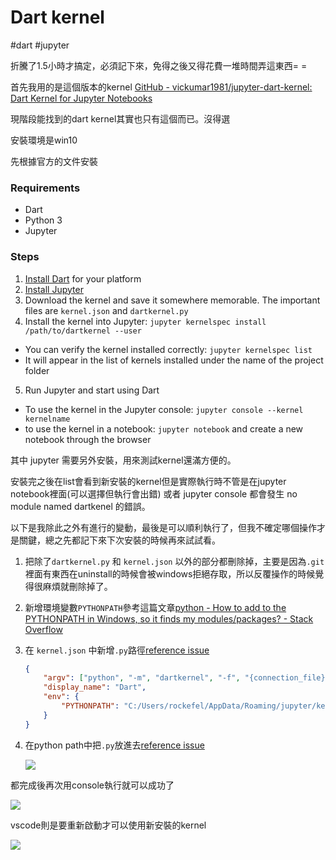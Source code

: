 # Dart kernel

#dart #jupyter

折騰了1.5小時才搞定，必須記下來，免得之後又得花費一堆時間弄這東西= =

首先我用的是這個版本的kernel [GitHub - vickumar1981/jupyter-dart-kernel: Dart Kernel for Jupyter Notebooks](https://github.com/vickumar1981/jupyter-dart-kernel)

現階段能找到的dart kernel其實也只有這個而已。沒得選

安裝環境是win10

先根據官方的文件安裝

### Requirements

- Dart
- Python 3
- Jupyter

### Steps

1. [Install Dart](https://dart.dev/get-dart) for your platform
2. [Install Jupyter](http://jupyter.org/install.html)
3. Download the kernel and save it somewhere memorable. The important files are `kernel.json` and `dartkernel.py`
4. Install the kernel into Jupyter: `jupyter kernelspec install /path/to/dartkernel --user`
- You can verify the kernel installed correctly: `jupyter kernelspec list`
- It will appear in the list of kernels installed under the name of the project folder
5. Run Jupyter and start using Dart
- To use the kernel in the Jupyter console: `jupyter console --kernel kernelname`
- to use the kernel in a notebook: `jupyter notebook` and create a new notebook through the browser

其中 jupyter 需要另外安裝，用來測試kernel還滿方便的。

安裝完之後在list會看到新安裝的kernel但是實際執行時不管是在jupyter notebook裡面(可以選擇但執行會出錯) 或者 jupyter console 都會發生 no module named dartkenel 的錯誤。

以下是我除此之外有進行的變動，最後是可以順利執行了，但我不確定哪個操作才是關鍵，總之先都記下來下次安裝的時候再來試試看。

1. 把除了`dartkernel.py` 和 `kernel.json` 以外的部分都刪除掉，主要是因為`.git`裡面有東西在uninstall的時候會被windows拒絕存取，所以反覆操作的時候覺得很麻煩就刪除掉了。

2. 新增環境變數`PYTHONPATH`參考這篇文章[python - How to add to the PYTHONPATH in Windows, so it finds my modules/packages? - Stack Overflow](https://stackoverflow.com/questions/3701646/how-to-add-to-the-pythonpath-in-windows-so-it-finds-my-modules-packages)

3. 在 `kernel.json` 中新增`.py`路徑[reference issue](https://github.com/vickumar1981/jupyter-dart-kernel/issues/4)
   
   ```json
   {
       "argv": ["python", "-m", "dartkernel", "-f", "{connection_file}"],
       "display_name": "Dart",
       "env": {
           "PYTHONPATH": "C:/Users/rockefel/AppData/Roaming/jupyter/kernels/dartkernel/dartkernel.py"
       }
   }
   ```

4. 在python path中把`.py`放進去[reference issue](https://github.com/vickumar1981/jupyter-dart-kernel/issues/2)
   
   ![](https://i.imgur.com/TtkvaQP.png)

都完成後再次用console執行就可以成功了

![](https://i.imgur.com/aDwxIyv.png)

vscode則是要重新啟動才可以使用新安裝的kernel

![](https://i.imgur.com/ZNm3Ygp.png)
